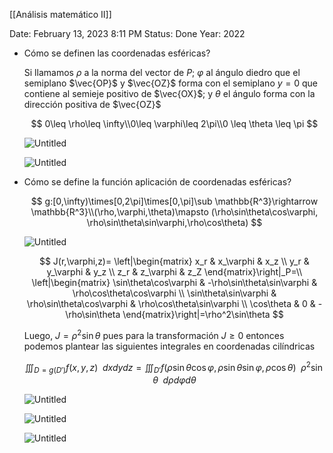 [[Análisis matemático II]]

Date: February 13, 2023 8:11 PM
Status: Done
Year: 2022

- Cómo se definen las coordenadas esféricas?
    
    Si llamamos $\rho$ a la norma del vector de $P$; $\varphi$ al ángulo diedro que el semiplano $\vec{OP}$ y $\vec{OZ}$ forma con el semiplano $y=0$ que contiene al semieje positivo de $\vec{OX}$; y $\theta$ el ángulo forma con la dirección positiva de $\vec{OZ}$
    
    $$
    0\leq \rho\leq \infty\\0\leq \varphi\leq 2\pi\\0 \leq \theta \leq \pi
    $$
    
    ![Untitled](Images/Integrales%20triples%20en%20coordenadas%20esféricas/Untitled.png)
    
    ![Untitled](Images/Integrales%20triples%20en%20coordenadas%20esféricas/Untitled%201.png)
    
- Cómo se define la función aplicación de coordenadas esféricas?
    
    $$
    g:[0,\infty)\times[0,2\pi]\times[0,\pi]\sub \mathbb{R^3}\rightarrow \mathbb{R^3}\\(\rho,\varphi,\theta)\mapsto (\rho\sin\theta\cos\varphi, \rho\sin\theta\sin\varphi,\rho\cos\theta)
    $$
    
    ![Untitled](Images/Integrales%20triples%20en%20coordenadas%20esféricas/Untitled%202.png)
    
    $$
    J(r,\varphi,z)= \left|\begin{matrix}
    x_r & x_\varphi & x_z \\
    y_r & y_\varphi & y_z \\
    z_r & z_\varphi & z_Z 
    \end{matrix}\right|_P=\\ \left|\begin{matrix}
    \sin\theta\cos\varphi & -\rho\sin\theta\sin\varphi & \rho\cos\theta\cos\varphi \\
    \sin\theta\sin\varphi & \rho\sin\theta\cos\varphi & \rho\cos\theta\sin\varphi \\
    \cos\theta & 0 & -\rho\sin\theta 
    \end{matrix}\right|=\rho^2\sin\theta
    $$
    
    Luego, $J=\rho ^2 \sin\theta$ pues para la transformación $J \geq 0$ entonces podemos plantear las siguientes integrales en coordenadas cilíndricas
    
    $$
    \iiint_{D=g(D')}f(x,y,z)\enspace dxdydz=\iiint_{D'}f(\rho\sin\theta\cos\varphi, \rho\sin\theta\sin\varphi,\rho\cos\theta)\enspace\rho^2\sin\theta\enspace d\rho d\varphi d\theta
    $$
    
    ![Untitled](Images/Integrales%20triples%20en%20coordenadas%20esféricas/Untitled%203.png)
    
    ![Untitled](Images/Integrales%20triples%20en%20coordenadas%20esféricas/Untitled%204.png)
    
    ![Untitled](Images/Integrales%20triples%20en%20coordenadas%20esféricas/Untitled%205.png)